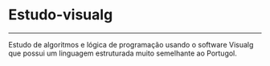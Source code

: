 # Estudo-visualg
***
Estudo de algoritmos e lógica de programação usando o software Visualg que possui um linguagem estruturada muito semelhante ao Portugol.
